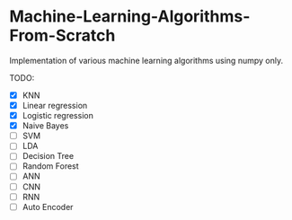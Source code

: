 # Machine-Learning-Algorithms-From-Scratch
Implementation of various machine learning algorithms using numpy only.

TODO:
- [x] KNN
- [x] Linear regression
- [x] Logistic regression
- [x] Naive Bayes
- [ ] SVM
- [ ] LDA
- [ ] Decision Tree
- [ ] Random Forest
- [ ] ANN
- [ ] CNN
- [ ] RNN
- [ ] Auto Encoder
